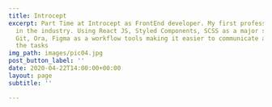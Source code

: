 ```yaml
---
title: Introcept
excerpt: Part Time at Introcept as FrontEnd developer. My first professional experience
  in the industry. Using React JS, Styled Components, SCSS as a major stack. Using
  Git, Ora, Figma as a workflow tools making it easier to communicate and understand
  the tasks
img_path: images/pic04.jpg
post_button_label: ''
date: 2020-04-22T14:00:00+00:00
layout: page
subtitle: ''

---
```

